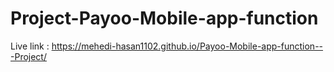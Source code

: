 # Project-Payoo-Mobile-app-function
Live link :  https://mehedi-hasan1102.github.io/Payoo-Mobile-app-function---Project/
